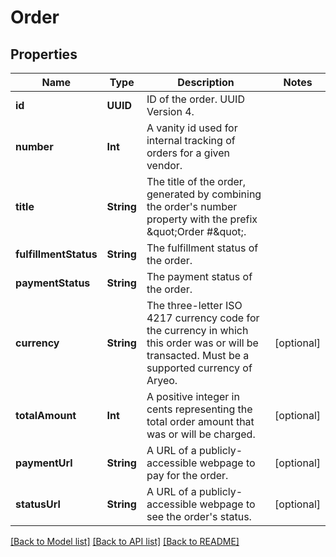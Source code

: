 # Order

## Properties
Name | Type | Description | Notes
------------ | ------------- | ------------- | -------------
**id** | **UUID** | ID of the order. UUID Version 4. | 
**number** | **Int** | A vanity id used for internal tracking of orders for a given vendor.  | 
**title** | **String** | The title of the order, generated by combining the order&#39;s number property with the prefix \&quot;Order #\&quot;.  | 
**fulfillmentStatus** | **String** | The fulfillment status of the order. | 
**paymentStatus** | **String** | The payment status of the order. | 
**currency** | **String** | The three-letter ISO 4217 currency code for the currency in which this order was or will be transacted. Must be a supported currency of Aryeo.  | [optional] 
**totalAmount** | **Int** | A positive integer in cents representing the total order amount that was or will be charged. | [optional] 
**paymentUrl** | **String** | A URL of a publicly-accessible webpage to pay for the order. | [optional] 
**statusUrl** | **String** | A URL of a publicly-accessible webpage to see the order&#39;s status. | [optional] 

[[Back to Model list]](../README.md#documentation-for-models) [[Back to API list]](../README.md#documentation-for-api-endpoints) [[Back to README]](../README.md)


